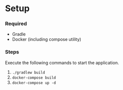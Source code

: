 # Setup

### Required
- Gradle
- Docker (including compose utility)

### Steps
Execute the following commands to start the application.
1. `./gradlew build`
2. `docker-compose build`
3. `docker-compose up -d`
